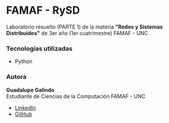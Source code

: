 # FAMAF - RySD

Laboratorio resuelto (PARTE 1) de la materia **"Redes y Sistemas Distribuidos"** de 3er año (1er cuatrimestre) FAMAF - UNC

### Tecnologías utilizadas

- Python

### Autora

**Guadalupe Galindo**  
Estudiante de Ciencias de la Computación FAMAF - UNC

- [LinkedIn](https://linkedin.com/in/guadagalindo)
- [GitHub](https://github.com/GuadaGalindo)
